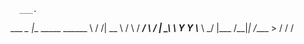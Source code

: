       ___.                   
___  _\_ |__   _____   ______
\  \/ /| __ \ /     \ /  ___/
 \   / | \_\ \  Y Y  \\___ \ 
  \_/  |___  /__|_|  /____  >
           \/      \/     \/ 


